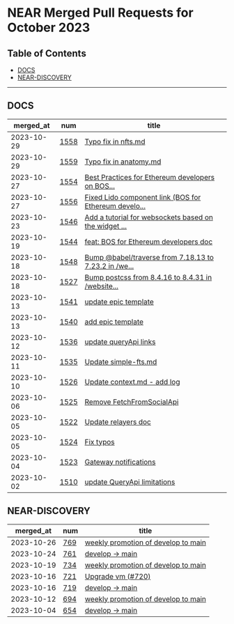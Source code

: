 # NEAR Merged Pull Requests for October 2023

## Table of Contents

- [DOCS](#docs) 
- [NEAR-DISCOVERY](#near-discovery) 

-------------------------------------------------

## DOCS

| merged_at | num | title |
| --- | --- | --- |
| 2023-10-29 | [1558](https://github.com/near/docs/pull/1558) | [Typo fix in nfts.md](https://github.com/near/docs/pull/1558) |
| 2023-10-29 | [1559](https://github.com/near/docs/pull/1559) | [Typo fix in anatomy.md](https://github.com/near/docs/pull/1559) |
| 2023-10-27 | [1554](https://github.com/near/docs/pull/1554) | [Best Practices for Ethereum developers on BOS...](https://github.com/near/docs/pull/1554) |
| 2023-10-27 | [1556](https://github.com/near/docs/pull/1556) | [Fixed Lido component link (BOS for Ethereum develo...](https://github.com/near/docs/pull/1556) |
| 2023-10-23 | [1546](https://github.com/near/docs/pull/1546) | [Add a tutorial for websockets based on the widget ...](https://github.com/near/docs/pull/1546) |
| 2023-10-19 | [1544](https://github.com/near/docs/pull/1544) | [feat: BOS for Ethereum developers doc](https://github.com/near/docs/pull/1544) |
| 2023-10-18 | [1548](https://github.com/near/docs/pull/1548) | [Bump @babel/traverse from 7.18.13 to 7.23.2 in /we...](https://github.com/near/docs/pull/1548) |
| 2023-10-18 | [1527](https://github.com/near/docs/pull/1527) | [Bump postcss from 8.4.16 to 8.4.31 in /website...](https://github.com/near/docs/pull/1527) |
| 2023-10-13 | [1541](https://github.com/near/docs/pull/1541) | [update epic template](https://github.com/near/docs/pull/1541) |
| 2023-10-13 | [1540](https://github.com/near/docs/pull/1540) | [add epic template](https://github.com/near/docs/pull/1540) |
| 2023-10-12 | [1536](https://github.com/near/docs/pull/1536) | [update queryApi links](https://github.com/near/docs/pull/1536) |
| 2023-10-11 | [1535](https://github.com/near/docs/pull/1535) | [Update simple-fts.md](https://github.com/near/docs/pull/1535) |
| 2023-10-10 | [1526](https://github.com/near/docs/pull/1526) | [Update context.md - add log](https://github.com/near/docs/pull/1526) |
| 2023-10-06 | [1525](https://github.com/near/docs/pull/1525) | [Remove FetchFromSocialApi ](https://github.com/near/docs/pull/1525) |
| 2023-10-05 | [1522](https://github.com/near/docs/pull/1522) | [Update relayers doc](https://github.com/near/docs/pull/1522) |
| 2023-10-05 | [1524](https://github.com/near/docs/pull/1524) | [Fix typos](https://github.com/near/docs/pull/1524) |
| 2023-10-04 | [1523](https://github.com/near/docs/pull/1523) | [Gateway notifications](https://github.com/near/docs/pull/1523) |
| 2023-10-02 | [1510](https://github.com/near/docs/pull/1510) | [update QueryApi limitations](https://github.com/near/docs/pull/1510) |

## NEAR-DISCOVERY

| merged_at | num | title |
| --- | --- | --- |
| 2023-10-26 | [769](https://github.com/near/near-discovery/pull/769) | [weekly promotion of develop to main](https://github.com/near/near-discovery/pull/769) |
| 2023-10-24 | [761](https://github.com/near/near-discovery/pull/761) | [develop -> main](https://github.com/near/near-discovery/pull/761) |
| 2023-10-19 | [734](https://github.com/near/near-discovery/pull/734) | [weekly promotion of develop to main](https://github.com/near/near-discovery/pull/734) |
| 2023-10-16 | [721](https://github.com/near/near-discovery/pull/721) | [Upgrade vm  (#720)](https://github.com/near/near-discovery/pull/721) |
| 2023-10-16 | [719](https://github.com/near/near-discovery/pull/719) | [develop -> main](https://github.com/near/near-discovery/pull/719) |
| 2023-10-12 | [694](https://github.com/near/near-discovery/pull/694) | [weekly promotion of develop to main](https://github.com/near/near-discovery/pull/694) |
| 2023-10-04 | [654](https://github.com/near/near-discovery/pull/654) | [develop -> main](https://github.com/near/near-discovery/pull/654) |
